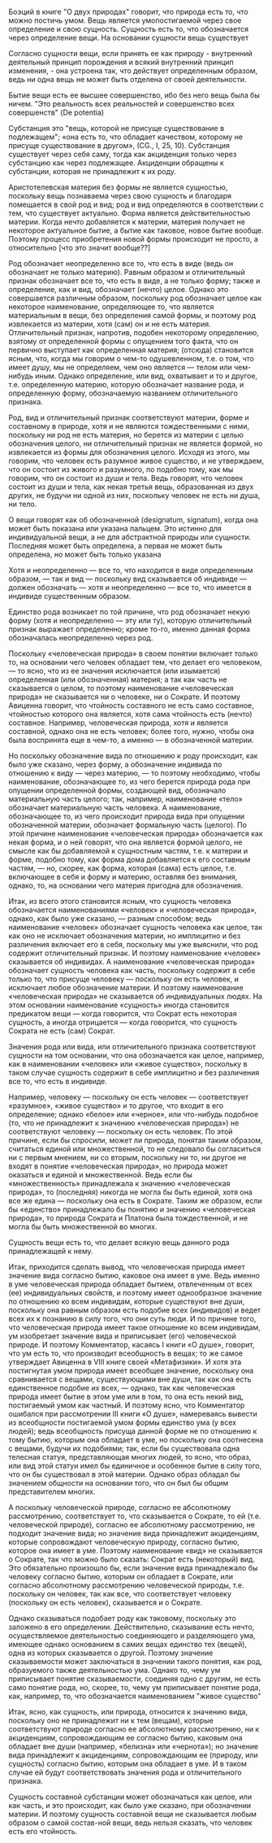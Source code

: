 Боэций в книге "О двух природах" говорит, что природа есть то, что можно постичь умом. Вещь является умопостигаемой через свое определение и свою сущность. Сущность есть то, что обозначается через определение вещи. На основании сущности вещь существует

Согласно сущности вещи, если принять ее как природу - внутренний деятельный принцип порождения и всякий внутренний принцип изменения,  - она устроена так, что действует определенным образом, ведь ни одна вещь не может быть отделена от своей деятельности. 

Бытие вещи есть ее высшее совершенство, ибо без него вещь была бы ничем. "Это реальность всех реальностей и совершенство всех совершенств" (De potentia)

Субстанция это "вещь, которой не присуще существование в подлежащем"; «она есть то, что обладает качеством, которому не присуще существование в другом», (СG., I, 25, 10). Субстанция существует через себя саму, тогда как акциденция только через субстанцию как через подлежащее. Акциденции обращены к субстанции, которая не принадлежит к их роду.

Аристотелевская материя без формы не является сущностью, поскольку вещь познаваема через свою сущность и благодаря помещается в свой род и вид; род и вид определяются в соответствии с тем, что существует актуально. Форма является действительностью материи. Когда нечто добавляется к материи, материя получает не некоторое актуальное бытие, а бытие как таковое, новое бытие вообще. Поэтому процесс приобретения новой формы происходит не просто, а относительно [что это значит вообще??]

Род обозначает неопределенно все то, что есть в виде (ведь он обозначает не только материю). Равным образом и отличительный признак обозначает все то, что есть в виде, а не только форму; также и определение, как и вид, обозначает (нечто) целое. Однако это совершается различным образом, поскольку род обозначает целое как некоторое наименование, определяющее то, что является материальным в вещи, без определения самой формы, и поэтому род извлекается из материи, хотя (сам) он и не есть материя. Отличительный признак, напротив, подобен некоторому определению, взятому от определенной формы с опущением того факта, что он первично выступает как определенная материя; (отсюда) становится ясным, что, когда мы говорим о чем-то одушевленном, т.е. о том, что имеет душу, мы не определяем, чем оно является — телом или чем-нибудь иным. Однако определение, или вид, охватывает и то и другое, т.е. определенную материю, которую обозначает название рода, и определенную форму, обозначаемую названием отличительного признака.

Род, вид и отличительный признак соответствуют материи, форме и составному в природе, хотя и не являются тождественными с ними, поскольку ни род не есть материя, но берется из материи с целью обозначения целого, ни отличительный признак не является формой, но извлекается из формы для обозначения целого. Исходя из этого, мы говорим, что человек есть разумное живое существо, и не утверждаем, что он состоит из живого и разумного, по подобно тому, как мы говорим, что он состоит из души и тела. Ведь говорят, что человек состоит из души и тела, как некая третья вещь, образованная из двух других, не будучи ни одной из них, поскольку человек не есть ни душа, ни тело. 

О вещи говорят как об обозначенной (designatum, signatum), когда она может быть показана или указана пальцем. Это истинно для индивидуальной вещи, а не для абстрактной природы или сущности. Последняя может быть определена, а первая не может быть определена, но может быть только указана

Хотя и неопределенно — все то, что находится в виде определенным образом, — так и вид — поскольку вид сказывается об индивиде — должен обозначать — хотя и неопределенно — все то, что имеется в индивиде существенным образом.

Единство рода возникает по той причине, что род обозначает некую форму (хотя и неопределенно — эту или ту), которую отличительный признак выражает определенно; кроме то-го, именно данная форма обозначалась неопределенно через род.

Поскольку «человеческая природа» в своем понятии включает только то, на основании чего человек обладает тем, что делает его человеком, — то ясно, что из ее значения исключается (или изымается) определенная (или обозначенная) материя; а так как часть не сказывается о целом, то поэтому наименование «человеческая природа» не сказывается ни о человеке, ни о Сократе. И поэтому Авиценна говорит, что чтойность составного не есть само составное, чтойностью которого она является, хотя сама чтойность есть (нечто) составное. Например, человеческая природа, хотя и является составной, однако она не есть человек; более того, нужно, чтобы она была воспринята еще в чем-то, а именно — в обозначенной материи.

Но поскольку обозначение вида по отношению к роду происходит, как было уже сказано, через форму, а обозначение индивида по отношению к виду — через материю, — то поэтому необходимо, чтобы наименование, обозначающее то, из чего берется природа рода при опущении определенной формы, создающей вид, обозначало материальную часть целого; так, например, наименование «тело» обозначает материальную часть человека. А наименование, обозначающее то, из чего происходит природа вида при опущении обозначенной материи, обозначает формальную часть (целого). По этой причине наименование «человеческая природа» обозначается как некая форма, и о ней говорят, что она является формой целого, не смысле как бы добавляемой к сущностным частям, т.е. к материи и форме, подобно тому, как форма дома добавляется к его составным частям, — но, скорее, как форма, которая (сама) есть целое, т.е. включающее в себя и форму и материю, оставляя без внимания, однако, то, на основании чего материя пригодна для обозначения.

Итак, из всего этого становится ясным, что сущность человека обозначается наименованиями «человек» и «человеческая природа», однако, как было уже сказано, — разным способом; ведь наименование «человек» обозначает сущность человека как целое, так как оно не исключает обозначения материи, но имплицитно и без различения включает его в себя, поскольку мы уже выяснили, что род содержит отличительный признак. И поэтому наименование «человек» сказывается об индивидах. А наименование «человеческая природа» обозначает сущность человека как часть, поскольку содержит в себе только то, что присуще человеку — поскольку он есть человек, и исключает любое обозначение материи. И поэтому наименование «человеческая природа» не сказывается об индивидуальных людях. На этом основании наименование «сущность» иногда становится предикатом вещи — когда говорится, что Сократ есть некоторая сущность, а иногда отрицается — когда говорится, что сущность Сократа не есть (сам) Сократ.

Значения рода или вида, или отличительного признака соответствуют сущности на том основании, что она обозначается как целое, например, как в наименовании «человек» или «живое существо», поскольку в таком случае сущность содержит в себе имплицитно и без различения все то, что есть в индивиде.

Например, человеку — поскольку он есть человек — соответствует «разумное», «живое существо» и то другое, что входит в его определение; однако «белое» или «черное», или что-нибудь подобное (то, что не принадлежит к значению «человеческая природа») не соответствуют человеку — поскольку он есть человек. По этой причине, если бы спросили, может ли природа, понятая таким образом, считаться единой или множественной, то не следовало бы согласиться ни с первым мнением, ни со вторым, поскольку ни то, ни другое не входят в понятие «человеческая природа», но природа может оказаться и единой и множественной. Ведь если бы «множественность» принадлежала к значению «человеческая природа», то (последняя) никогда не могла бы быть единой, хотя она все же едина — поскольку она есть в Сократе. Таким же образом, если бы «единство» принадлежало бы понятию и значению «человеческая природа», то природа Сократа и Платона была тождественной, и не могла бы быть множественной во многих.

Сущность вещи есть то, что делает всякую вещь данного рода принадлежащей к нему. 

Итак, приходится сделать вывод, что человеческая природа имеет значение вида согласно бытию, каковое она имеет в уме. Ведь именно в уме человеческая природа обладает бытием, отвлеченным от всех (ее) индивидуальных свойств, и поэтому имеет однообразное значение по отношению ко всем индивидам, которые существуют вне души, поскольку она равным образом есть подобие всех (индивидов) и ведет всех их к познанию в силу того, что они суть люди. И по причине того, что человеческая природа имеет такое отношение ко всем индивидам, ум изобретает значение вида и приписывает (его) человеческой природе. И поэтому Комментатор, касаясь I книги «О душе», говорит, что ум есть то, что производит всеобщность в вещах; то же самое утверждает Авиценна в VIII книге своей «Метафизики». И хотя эта постигнутая умом природа имеет всеобщее значение, поскольку она сравнивается с вещами, существующими вне души, так как она есть единственное подобие их всех, — однако, так как человеческая природа имеет бытие в этом уме или в том, то она есть некий вид, постигаемый умом как частный. И поэтому ясно, что Комментатор ошибался при рассмотрении III книги «О душе», намереваясь вывести из всеобщности постигаемой умом формы единство ума (у всех людей); ведь всеобщность присуща данной форме не по отношению к тому бытию, которым она обладает в уме, но поскольку она соотнесена с вещами, будучи их подобиями; так, если бы существовала одна телесная статуя, представляющая многих людей, то ясно, что образ, или вид этой статуи имел бы единичное и особенное бытие в силу того, что он бы существовал в этой материи. Однако образ обладал бы значением общности на основании того, что он был бы общим представителем многих.

А поскольку человеческой природе, согласно ее абсолютному рассмотрению, соответствует то, что сказывается о Сократе, то ей (т.е. человеческой природе), согласно ее абсолютному рассмотрению, не подходит значение вида; но значение вида принадлежит акциденциям, которые сопровождают человеческую природу, согласно бытию, которое она имеет в уме. Поэтому наименование «вид» не сказывается о Сократе, так что можно было сказать: Сократ есть (некоторый) вид. Это обязательно произошло бы, если значение вида принадлежало бы человеку согласно бытию, которым он обладает в Сократе, или согласно абсолютному рассмотрению человеческой природы, т.е. поскольку он человек, так как все, что соответствует человеку (поскольку он есть человек), сказывается и о Сократе.

Однако сказываться подобает роду как таковому, поскольку это заложено в его определении. Действительно, сказывание есть нечто, осуществляемое деятельностью соединяющего и разделяющего ума, имеющее однако основанием в самих вещах единство тех (вещей), одна из которых сказывается о другой. Поэтому значение сказываемости может заключаться в значении такого понятия, как род, образуемого также деятельностью ума. Однако то, чему ум приписывает понятие сказываемости, соединяя одно с другим, не есть само понятие рода, но, скорее, то, чему ум приписывает понятие рода, как, например, то, что обозначается наименованием "живое существо"

Итак, ясно, как сущность, или природа, относится к значению вида, поскольку оно не принадлежит ни к тем (вещам), которые соответствуют природе согласно ее абсолютному рассмотрению, ни к акциденциям, сопровождающим ее согласно бытию, каковым она обладает вне души (например, «белизна» или «чернота»); но значение вида принадлежит к акциденциям, сопровождающим ее (природу, или сущность) согласно бытию, которым она обладает в уме. И в таком случае ей будут соответствовать значения рода и отличительного признака.

Сущность составной субстанции может обозначаться как целое, или как часть, и это происходит, как было уже сказано, при обозначении материи. И поэтому сущность составной вещи не сказывается любым образом о самой состав-ной вещи, ведь нельзя сказать, что человек есть его чтойность.
